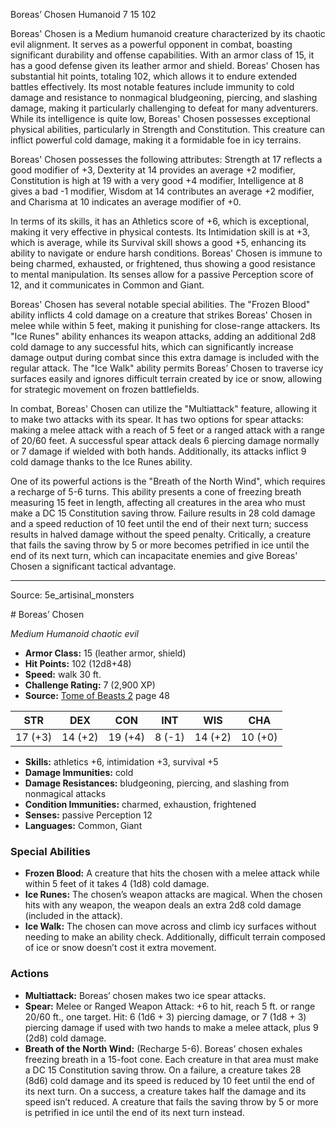 <MonsterName/>Boreas’ Chosen</MonsterName>
<CreatureType/>Humanoid</CreatureType>
<CR/>7</CR>
<AC/>15</AC>
<HP/>102</HP>
<summary>Boreas' Chosen is a Medium humanoid creature characterized by its chaotic evil alignment. It serves as a powerful opponent in combat, boasting significant durability and offense capabilities. With an armor class of 15, it has a good defense given its leather armor and shield. Boreas' Chosen has substantial hit points, totaling 102, which allows it to endure extended battles effectively. Its most notable features include immunity to cold damage and resistance to nonmagical bludgeoning, piercing, and slashing damage, making it particularly challenging to defeat for many adventurers. While its intelligence is quite low, Boreas' Chosen possesses exceptional physical abilities, particularly in Strength and Constitution. This creature can inflict powerful cold damage, making it a formidable foe in icy terrains. </summary>

<detail>

Boreas' Chosen possesses the following attributes: Strength at 17 reflects a good modifier of +3, Dexterity at 14 provides an average +2 modifier, Constitution is high at 19 with a very good +4 modifier, Intelligence at 8 gives a bad -1 modifier, Wisdom at 14 contributes an average +2 modifier, and Charisma at 10 indicates an average modifier of +0. 

In terms of its skills, it has an Athletics score of +6, which is exceptional, making it very effective in physical contests. Its Intimidation skill is at +3, which is average, while its Survival skill shows a good +5, enhancing its ability to navigate or endure harsh conditions. Boreas' Chosen is immune to being charmed, exhausted, or frightened, thus showing a good resistance to mental manipulation. Its senses allow for a passive Perception score of 12, and it communicates in Common and Giant.

Boreas' Chosen has several notable special abilities. The "Frozen Blood" ability inflicts 4 cold damage on a creature that strikes Boreas' Chosen in melee while within 5 feet, making it punishing for close-range attackers. Its "Ice Runes" ability enhances its weapon attacks, adding an additional 2d8 cold damage to any successful hits, which can significantly increase damage output during combat since this extra damage is included with the regular attack. The "Ice Walk" ability permits Boreas’ Chosen to traverse icy surfaces easily and ignores difficult terrain created by ice or snow, allowing for strategic movement on frozen battlefields.

In combat, Boreas' Chosen can utilize the "Multiattack" feature, allowing it to make two attacks with its spear. It has two options for spear attacks: making a melee attack with a reach of 5 feet or a ranged attack with a range of 20/60 feet. A successful spear attack deals 6 piercing damage normally or 7 damage if wielded with both hands. Additionally, its attacks inflict 9 cold damage thanks to the Ice Runes ability. 

One of its powerful actions is the "Breath of the North Wind", which requires a recharge of 5-6 turns. This ability presents a cone of freezing breath measuring 15 feet in length, affecting all creatures in the area who must make a DC 15 Constitution saving throw. Failure results in 28 cold damage and a speed reduction of 10 feet until the end of their next turn; success results in halved damage without the speed penalty. Critically, a creature that fails the saving throw by 5 or more becomes petrified in ice until the end of its next turn, which can incapacitate enemies and give Boreas' Chosen a significant tactical advantage.</detail>



---

Source: 5e_artisinal_monsters

<statblock>
# Boreas’ Chosen

*Medium* *Humanoid* *chaotic evil*

- **Armor Class:** 15 (leather armor, shield)
- **Hit Points:** 102 (12d8+48)
- **Speed:** walk 30 ft.
- **Challenge Rating:** 7 (2,900 XP)
- **Source:** [Tome of Beasts 2](https://koboldpress.com/kpstore/product/tome-of-beasts-2-for-5th-edition) page 48

| STR | DEX | CON | INT | WIS | CHA |
| --- | --- | --- | --- | --- | --- |
| 17 (+3) | 14 (+2) | 19 (+4) | 8 (-1) | 14 (+2) | 10 (+0) |

- **Skills:** athletics +6, intimidation +3, survival +5
- **Damage Immunities:** cold
- **Damage Resistances:** bludgeoning, piercing, and slashing from nonmagical attacks
- **Condition Immunities:** charmed, exhaustion, frightened
- **Senses:** passive Perception 12
- **Languages:** Common, Giant

### Special Abilities

- **Frozen Blood:** A creature that hits the chosen with a melee attack while within 5 feet of it takes 4 (1d8) cold damage.
- **Ice Runes:** The chosen’s weapon attacks are magical. When the chosen hits with any weapon, the weapon deals an extra 2d8 cold damage (included in the attack).
- **Ice Walk:** The chosen can move across and climb icy surfaces without needing to make an ability check. Additionally, difficult terrain composed of ice or snow doesn’t cost it extra movement.

### Actions

- **Multiattack:** Boreas’ chosen makes two ice spear attacks.
- **Spear:** Melee or Ranged Weapon Attack: +6 to hit, reach 5 ft. or range 20/60 ft., one target. Hit: 6 (1d6 + 3) piercing damage, or 7 (1d8 + 3) piercing damage if used with two hands to make a melee attack, plus 9 (2d8) cold damage.
- **Breath of the North Wind:** (Recharge 5-6). Boreas’ chosen exhales freezing breath in a 15-foot cone. Each creature in that area must make a DC 15 Constitution saving throw. On a failure, a creature takes 28 (8d6) cold damage and its speed is reduced by 10 feet until the end of its next turn. On a success, a creature takes half the damage and its speed isn’t reduced. A creature that fails the saving throw by 5 or more is petrified in ice until the end of its next turn instead.


</statblock>


